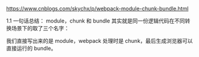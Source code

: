 
https://www.cnblogs.com/skychx/p/webpack-module-chunk-bundle.html


1.1 一句话总结：
module，chunk 和 bundle 其实就是同一份逻辑代码在不同转换场景下的取了三个名字：

我们直接写出来的是 module，webpack 处理时是 chunk，最后生成浏览器可以直接运行的 bundle。